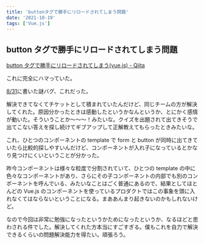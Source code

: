 ```yaml
---
title: 'buttonタグで勝手にリロードされてしまう問題'
date: '2021-10-19'
tags: ['Vue.js']
---
```


## button タグで勝手にリロードされてしまう問題

[button タグで勝手にリロードされてしまう\(vue\.js\) \- Qiita](https://qiita.com/haruraruru/items/53614e739437bf7e5b1c)

これに完全にハマっていた。

[8/31](/posts/2021-08-31/)に書いた謎バグ、これだった。

解決できてなくてチケットとして積まれていたんだけど、同じチームの方が解決してくれた。原因分かったときは感動したというかなんというか、とにかく感情が動いた。そういうことか〜〜〜！みたいな。クイズを出題されて出てきそうで出てこない答えを探し続けてギブアップして正解教えてもらったときみたいな。

これ、ひとつのコンポーネントの template で form と button が同時に出てきていたら比較的探しやすいんだけど、コンポーネントが入れ子になっているとかなり見つけにくいということが分かった。

昨今コンポーネントは様々な粒度で分割されていて、ひとつの template の中に色々なコンポーネントがあり、さらにその子コンポーネントの内部でも別のコンポーネントを呼んでいる、みたいなことはごく普通にあるので、結果としてほとんどの Vue.js のコンポーネントを使っているプロダクトではこの事象を頭に入れなくてはならないということになる。まああんまり起きないのかもしれないけど。

なので今回は非常に勉強になったというかためになったというか、なるほどと思わされる件でした。解決してくれた方本当にすごすぎる。僕もこれを自力で解決できるくらいの問題解決能力を得たい。頑張ろう。

